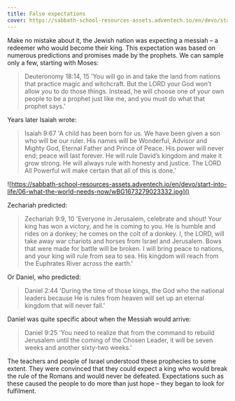 ```yaml
---
title: False expectations
cover: https://sabbath-school-resources-assets.adventech.io/en/devo/start-into-life/06-what-the-world-needs-now/O1l1673276344105.jpg
---
```


Make no mistake about it, the Jewish nation was expecting a messiah – a redeemer who would become their king. This expectation was based on numerous predictions and promises made by the prophets. We can sample only a few, starting with Moses:

> <callout>Deuteronomy 18:14, 15</callout>
> 'You will go in and take the land from nations that practice magic and witchcraft. But the LORD your God won’t allow you to do those things. Instead, he will choose one of your own people to be a prophet just like me, and you must do what that prophet says.'

Years later Isaiah wrote:

> <callout>Isaiah 9:67</callout>
> 'A child has been born for us. We have been given a son who will be our ruler. His names will be Wonderful, Advisor and Mighty God, Eternal Father and Prince of Peace. His power will never end; peace will last forever. He will rule David’s kingdom and make it grow strong. He will always rule with honesty and justice. The LORD All Powerful will make certain that all of this is done.' 

![https://sabbath-school-resources-assets.adventech.io/en/devo/start-into-life/06-what-the-world-needs-now/wBG1673279023332.jpg]()

Zechariah predicted:

> <callout>Zechariah 9:9, 10</callout>
> 'Everyone in Jerusalem, celebrate and shout! Your king has won a victory, and he is coming to you. He is humble and rides on a donkey; he comes on the colt of a donkey. I, the LORD, will take away war chariots and horses from Israel and Jerusalem. Bows that were made for battle will be broken. I will bring peace to nations, and your king will rule from sea to sea. His kingdom will reach from the Euphrates River across the earth.'

Or Daniel, who predicted:

> <callout>Daniel 2:44</callout>
> 'During the time of those kings, the God who the national leaders because He is rules from heaven will set up an eternal kingdom that will never fall.' 

Daniel was quite specific about when the Messiah would arrive: 

> <callout>Daniel 9:25</callout>
> 'You need to realize that from the command to rebuild Jerusalem until the coming of the Chosen Leader, it will be seven weeks and another sixty-two weeks.'

The teachers and people of Israel understood these prophecies to some extent. They were convinced that they could expect a king who would break the rule of the Romans and would never be defeated. Expectations such as these caused the people to do more than just hope – they began to look for fulfilment.